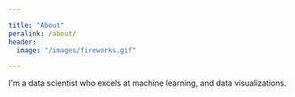 ```yaml
---

title: "About"
peralink: /about/
header:
  image: "/images/fireworks.gif"

---
```


I'm a data scientist who excels at machine learning, and data visualizations.
